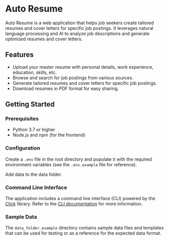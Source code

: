 # Auto Resume

Auto Resume is a web application that helps job seekers create tailored resumes and cover letters for specific job postings. It leverages natural language processing and AI to analyze job descriptions and generate optimized resumes and cover letters.

## Features

- Upload your master resume with personal details, work experience, education, skills, etc.
- Browse and search for job postings from various sources.
- Generate tailored resumes and cover letters for specific job postings.
- Download resumes in PDF format for easy sharing.

## Getting Started

### Prerequisites

- Python 3.7 or higher
- Node.js and npm (for the frontend)


### Configuration

Create a `.env` file in the root directory and populate it with the required environment variables (see the `.env.example` file for reference).

Add data to the data folder.


### Command Line Interface

The application includes a command line interface (CLI) powered by the [Click](https://click.palletsprojects.com/) library. Refer to the [CLI documentation](#command-line-interface) for more information.

### Sample Data

The `data_folder_example` directory contains sample data files and templates that can be used for testing or as a reference for the expected data format.
